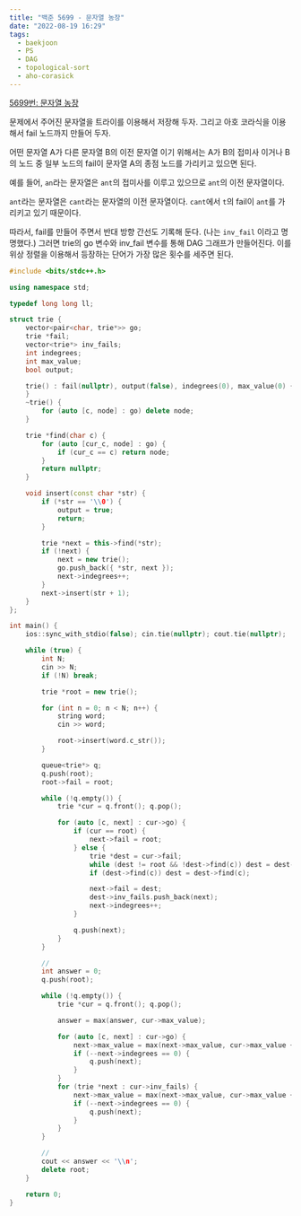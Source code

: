 ```yaml
---
title: "백준 5699 - 문자열 농장"
date: "2022-08-19 16:29"
tags:
  - baekjoon
  - PS
  - DAG
  - topological-sort
  - aho-corasick
---
```

[5699번: 문자열 농장](https://www.acmicpc.net/problem/5699)

문제에서 주어진 문자열을 트라이를 이용해서 저장해 두자. 그리고 아호 코라식을 이용해서 fail 노드까지 만들어 두자.

어떤 문자열 A가 다른 문자열 B의 이전 문자열 이기 위해서는 A가 B의 접미사 이거나 B의 노드 중 일부 노드의 fail이 문자열 A의 종점 노드를 가리키고 있으면 된다.

예를 들어, `an`라는 문자열은 `ant`의 접미사를 이루고 있으므로 `ant`의 이전 문자열이다.

`ant`라는 문자열은 `cant`라는 문자열의 이전 문자열이다. `cant`에서 `t`의 fail이 `ant`를 가리키고 있기 때문이다.

따라서, fail를 만들어 주면서 반대 방향 간선도 기록해 둔다. (나는 `inv_fail` 이라고 명명했다.) 그러면 trie의 go 변수와 inv_fail 변수를 통해 DAG 그래프가 만들어진다. 이를 위상 정렬을 이용해서 등장하는 단어가 가장 많은 횟수를 세주면 된다.

```cpp
#include <bits/stdc++.h>

using namespace std;

typedef long long ll;

struct trie {
    vector<pair<char, trie*>> go;
    trie *fail;
    vector<trie*> inv_fails;
    int indegrees;
    int max_value;
    bool output;

    trie() : fail(nullptr), output(false), indegrees(0), max_value(0) {
    }
    ~trie() {
        for (auto [c, node] : go) delete node;
    }

    trie *find(char c) {
        for (auto [cur_c, node] : go) {
            if (cur_c == c) return node;
        }
        return nullptr;
    }

    void insert(const char *str) {
        if (*str == '\\0') {
            output = true;
            return;
        }

        trie *next = this->find(*str);
        if (!next) {
            next = new trie();
            go.push_back({ *str, next });
            next->indegrees++;
        }
        next->insert(str + 1);
    }
};

int main() {
    ios::sync_with_stdio(false); cin.tie(nullptr); cout.tie(nullptr);

    while (true) {
        int N;
        cin >> N;
        if (!N) break;

        trie *root = new trie();

        for (int n = 0; n < N; n++) {
            string word;
            cin >> word;

            root->insert(word.c_str());
        }

        queue<trie*> q;
        q.push(root);
        root->fail = root;

        while (!q.empty()) {
            trie *cur = q.front(); q.pop();

            for (auto [c, next] : cur->go) {
                if (cur == root) {
                    next->fail = root;
                } else {
                    trie *dest = cur->fail;
                    while (dest != root && !dest->find(c)) dest = dest->fail;
                    if (dest->find(c)) dest = dest->find(c);

                    next->fail = dest;
                    dest->inv_fails.push_back(next);
                    next->indegrees++;
                }

                q.push(next);
            }
        }

        // 
        int answer = 0;
        q.push(root);

        while (!q.empty()) {
            trie *cur = q.front(); q.pop();

            answer = max(answer, cur->max_value);

            for (auto [c, next] : cur->go) {
                next->max_value = max(next->max_value, cur->max_value + next->output);
                if (--next->indegrees == 0) {
                    q.push(next);
                }
            }
            for (trie *next : cur->inv_fails) {
                next->max_value = max(next->max_value, cur->max_value + next->output);
                if (--next->indegrees == 0) {
                    q.push(next);
                }
            }
        }

        //
        cout << answer << '\\n';
        delete root;
    }

    return 0;
}
```
